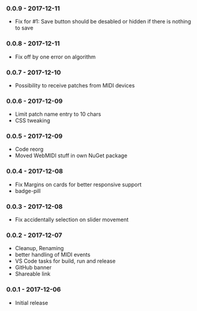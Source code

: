 ### 0.0.9 - 2017-12-11
* Fix for #1: Save button should be desabled or hidden if there is nothing to save

### 0.0.8 - 2017-12-11
* Fix off by one error on algorithm

### 0.0.7 - 2017-12-10
* Possibility to receive patches from MIDI devices

### 0.0.6 - 2017-12-09
* Limit patch name entry to 10 chars
* CSS tweaking

### 0.0.5 - 2017-12-09
* Code reorg
* Moved WebMIDI stuff in own NuGet package

### 0.0.4 - 2017-12-08
* Fix Margins on cards for better responsive support
* badge-pill

### 0.0.3 - 2017-12-08
* Fix accidentally selection on slider movement

### 0.0.2 - 2017-12-07
* Cleanup, Renaming
* better handling of MIDI events
* VS Code tasks for build, run and release
* GitHub banner
* Shareable link

### 0.0.1 - 2017-12-06
* Initial release
